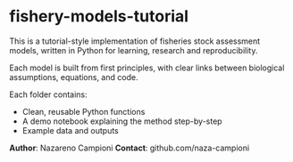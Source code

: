 # fishery-models-tutorial

This is a tutorial-style implementation of fisheries stock assessment models, written in Python for learning, research and reproducibility.

Each model is built from first principles, with clear links between biological assumptions, equations, and code.


Each folder contains:
- Clean, reusable Python functions
- A demo notebook explaining the method step-by-step
- Example data and outputs

**Author**: Nazareno Campioni
**Contact**: github.com/naza-campioni
